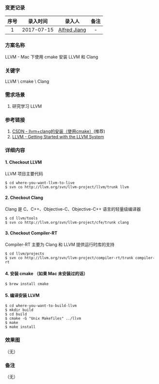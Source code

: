 ### 变更记录

| 序号 | 录入时间 | 录入人 | 备注 |
|:--------:|:--------:|:--------:|:--------:|
| 1 | 2017-07-15 | [Alfred Jiang](https://github.com/viktyz) | - |

### 方案名称

LLVM -  Mac 下使用 cmake 安装 LLVM 和 Clang

### 关键字

LLVM \ cmake \ Clang

### 需求场景

1. 研究学习 LLVM

### 参考链接

1. [CSDN - llvm+clang的安装（使用cmake）](http://blog.csdn.net/c_sdnq2451q/article/details/46999119)(推荐)
2. [LLVM - Getting Started with the LLVM System](http://llvm.org/docs/GettingStarted.html#getting-started-with-llvm)

### 详细内容

#### 1. Checkout LLVM

LLVM 项目主要代码

```shell
$ cd where-you-want-llvm-to-live
$ svn co http://llvm.org/svn/llvm-project/llvm/trunk llvm
```

#### 2. Checkout Clang

Clang 是 C、C++、Objective-C、Objective-C++ 语言的轻量级编译器

```shell
$ cd llvm/tools
$ svn co http://llvm.org/svn/llvm-project/cfe/trunk clang
```

#### 3. Checkout Compiler-RT

Compiler-RT 主要为 Clang 和 LLVM 提供运行时库的支持

```shell
$ cd llvm/projects
$ svn co http://llvm.org/svn/llvm-project/compiler-rt/trunk compiler-rt
```

#### 4. 安装 cmake （如果 Mac 未安装过的话）

```shell
$ brew install cmake
```

#### 5. 编译安装 LLVM

```shell
$ cd where-you-want-to-build-llvm
$ mkdir build
$ cd build
$ cmake -G "Unix Makefiles" ../llvm
$ make
$ make install
```

### 效果图
（无）

### 备注
（无）